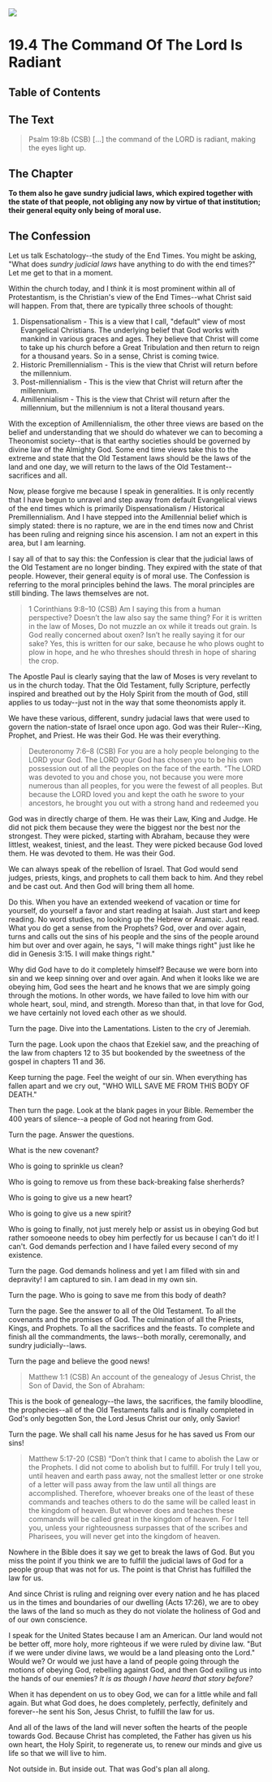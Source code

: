 <img class="intro-right" src="art-1689.png">

# 19.4 The Command Of The Lord Is Radiant

## Table of Contents

<!-- toc -->

## The Text

>Psalm 19:8b (CSB) [...] the command of the LORD is radiant, making the eyes light up.

## The Chapter

**To them also he gave sundry judicial laws, which expired together with the state of that people, not obliging any now by virtue of that institution; their general equity only being of moral use.**

## The Confession

Let us talk Eschatology--the study of the End Times. You might be asking, "What does *sundry judicial laws* have anything to do with the end times?" Let me get to that in a moment.

Within the church today, and I think it is most prominent within all of Protestantism, is the Christian's view of the End Times--what Christ said will happen. From that, there are typically three schools of thought:

1. Dispensationalism - This is a view that I call, "default" view of most Evangelical Christians. The underlying belief that God works with mankind in various graces and ages. They believe that Christ will come to take up his church before a Great Tribulation and then return to reign for a thousand years. So in a sense, Christ is coming twice.
2. Historic Premillennialism - This is the view that Christ will return before the millennium.
3. Post-millennialism - This is the view that Christ will return after the millennium.
4. Amillennialism - This is the view that Christ will return after the millennium, but the millennium is not a literal thousand years.

With the exception of Amillennialism, the other three views are based on the belief and understanding that we should do whatever we can to becoming a Theonomist society--that is that earthy societies should be governed by divine law of the Almighty God. Some end time views take this to the extreme and state that the Old Testament laws should be the laws of the land and one day, we will return to the laws of the Old Testament--sacrifices and all.

Now, please forgive me because I speak in generalities. It is only recently that I have begun to unravel and step away from default Evangelical views of the end times which is primarily Dispensationalism / Historical Premillennialism. And I have stepped into the Amillennial belief which is simply stated: there is no rapture, we are in the end times now and Christ has been ruling and reigning since his ascension. I am not an expert in this area, but I am learning.

I say all of that to say this: the Confession is clear that the judicial laws of the Old Testament are no longer binding. They expired with the state of that people. However, their general equity is of moral use. The Confession is referring to the moral principles behind the laws. The moral principles are still binding. The laws themselves are not.

>1 Corinthians 9:8–10 (CSB) Am I saying this from a human perspective? Doesn’t the law also say the same thing? For it is written in the law of Moses, Do not muzzle an ox while it treads out grain. Is God really concerned about oxen? Isn’t he really saying it for our sake? Yes, this is written for our sake, because he who plows ought to plow in hope, and he who threshes should thresh in hope of sharing the crop.

The Apostle Paul is clearly saying that the law of Moses is very revelant to us in the church today. That the Old Testament, fully Scripture, perfectly inspired and breathed out by the Holy Spirit from the mouth of God, still applies to us today--just not in the way that some theonomists apply it. 

We have these various, different, sundry judacial laws that were used to govern the nation-state of Israel once upon ago. God was their Ruler--King, Prophet, and Priest. He was their God. He was their everything.

>Deuteronomy 7:6–8 (CSB) For you are a holy people belonging to the LORD your God. The LORD your God has chosen you to be his own possession out of all the peoples on the face of the earth. “The LORD was devoted to you and chose you, not because you were more numerous than all peoples, for you were the fewest of all peoples. But because the LORD loved you and kept the oath he swore to your ancestors, he brought you out with a strong hand and redeemed you

God was in directly charge of them. He was their Law, King and Judge. He did not pick them because they were the biggest nor the best nor the strongest. They were picked, starting with Abraham, because they were littlest, weakest, tiniest, and the least. They were picked because God loved them. He was devoted to them. He was their God.

We can always speak of the rebellion of Israel. That God would send judges, priests, kings, and prophets to call them back to him. And they rebel and be cast out. And then God will bring them all home.

Do this. When you have an extended weekend of vacation or time for yourself, do yourself a favor and start reading at Isaiah. Just start and keep reading. No word studies, no looking up the Hebrew or Aramaic. Just read. What you do get a sense from the Prophets? God, over and over again, turns and calls out the sins of his people and the sins of the people around him but over and over again, he says, "I will make things right" just like he did in Genesis 3:15. I will make things right."

Why did God have to do it completely himself? Because we were born into sin and we keep sinning over and over again. And when it looks like we are obeying him, God sees the heart and he knows that we are simply going through the motions. In other words, we have failed to love him with our whole heart, soul, mind, and strength. Moreso than that, in that love for God, we have certainly not loved each other as we should.

Turn the page. Dive into the Lamentations. Listen to the cry of Jeremiah.

Turn the page. Look upon the chaos that Ezekiel saw, and the preaching of the law from chapters 12 to 35 but bookended by the sweetness of the gospel in chapters 11 and 36.

Keep turning the page. Feel the weight of our sin. When everything has fallen apart and we cry out, "WHO WILL SAVE ME FROM THIS BODY OF DEATH."

Then turn the page. Look at the blank pages in your Bible. Remember the 400 years of silence--a people of God not hearing from God.

Turn the page. Answer the questions.

What is the new covenant?

Who is going to sprinkle us clean?

Who is going to remove us from these back-breaking false sherherds?

Who is going to give us a new heart?

Who is going to give us a new spirit?

Who is going to finally, not just merely help or assist us in obeying God but rather somoeone needs to obey him perfectly for us because I can't do it! I can't. God demands perfection and I have failed every second of my existence.

Turn the page. God demands holiness and yet I am filled with sin and depravity! I am captured to sin. I am dead in my own sin.

Turn the page. Who is going to save me from this body of death?

Turn the page. See the answer to all of the Old Testament. To all the covenants and the promises of God. The culmination of all the Priests, Kings, and Prophets. To all the sacrifices and the feasts. To complete and finish all the commandments, the laws--both morally, ceremonally, and sundry judicially--laws.

Turn the page and believe the good news!

>Matthew 1:1 (CSB) An account of the genealogy of Jesus Christ, the Son of David, the Son of Abraham:

This is the book of genealogy--the laws, the sacrifices, the family bloodline, the prophecies--all of the Old Testaments falls and is finally completed in God's only begotten Son, the Lord Jesus Christ our only, only Savior!

Turn the page. We shall call his name Jesus for he has saved us From our sins!

>Matthew 5:17-20 (CSB) “Don’t think that I came to abolish the Law or the Prophets. I did not come to abolish but to fulfill. For truly I tell you, until heaven and earth pass away, not the smallest letter or one stroke of a letter will pass away from the law until all things are accomplished. Therefore, whoever breaks one of the least of these commands and teaches others to do the same will be called least in the kingdom of heaven. But whoever does and teaches these commands will be called great in the kingdom of heaven. For I tell you, unless your righteousness surpasses that of the scribes and Pharisees, you will never get into the kingdom of heaven.

Nowhere in the Bible does it say we get to break the laws of God. But you miss the point if you think we are to fulfill the judicial laws of God for a people group that was not for us. The point is that Christ has fulfilled the law for us.

And since Christ is ruling and reigning over every nation and he has placed us in the times and boundaries of our dwelling (Acts 17:26), we are to obey the laws of the land so much as they do not violate the holiness of God and of our own conscience.

I speak for the United States because I am an American. Our land would not be better off, more holy, more righteous if we were ruled by divine law. "But if we were under divine laws, we would be a land pleasing onto the Lord." Would we? Or would we just have a land of people going through the motions of obeying God, rebelling against God, and then God exiling us into the hands of our enemies? *It is as though I have heard that story before?*

When it has dependent on us to obey God, we can for a little while and fall again. But what God does, he does completely, perfectly, definitely and forever--he sent his Son, Jesus Christ, to fulfill the law for us.

And all of the laws of the land will never soften the hearts of the people towards God. Because Christ has completed, the Father has given us his own heart, the Holy Spirit, to regenerate us, to renew our minds and give us life so that we will live to him.

Not outside in. But inside out. That was God's plan all along.
